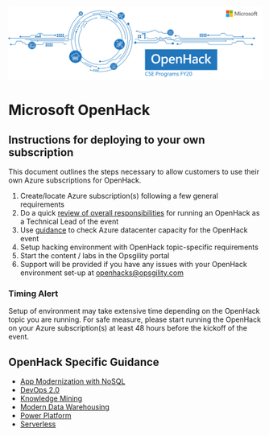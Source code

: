 ![Microsoft OpenHack](images/open-hack.png "Microsoft OpenHack")


# Microsoft OpenHack 

## Instructions for deploying to your own subscription

This document outlines the steps necessary to allow customers to use their own Azure subscriptions for OpenHack. 

1.	Create/locate Azure subscription(s) following a few general requirements
2.	Do a quick <a href="https://microsoft.sharepoint.com/teams/OpenHack/_layouts/15/Doc.aspx?sourcedoc=%7bffdcfb77-8093-497c-a256-2aa18e7518e6%7d&action=edit&wd=target%28Lead%20Coach.one%7C88379f2b-d015-4cf5-9d2b-cdd705839c77%2FLead%20Coach%20Tasks%7Cce881bc5-2223-47ac-95d7-083513afcff2%2F%29" target='_blank'>review of overall responsibilities</a> for running an OpenHack as a Technical Lead of the event
3.	Use <a href="https://microsoft-my.sharepoint.com/:w:/p/nirshah/EXz9ACdUGwZMn0c1ZjE7eAYBxXJzN6mWmVwfO8SeTMweCA?e=2NfCl9" target="_blank">guidance</a> to check Azure datacenter capacity for the OpenHack event
4.	Setup hacking environment with OpenHack topic-specific requirements
5.	Start the content / labs in the Opsgility portal
6.	Support will be provided if you have any issues with your OpenHack environment set-up at openhacks@opsgility.com 


### Timing Alert
Setup of environment may take extensive time depending on the OpenHack topic you are running. For safe measure, please start running the OpenHack on your Azure subscription(s) at least 48 hours before the kickoff of the event. 


## OpenHack Specific Guidance

- [App Modernization with NoSQL](app-modernization-no-sql/deployment.md)
- [DevOps 2.0](devops-2.0/deployment.md)
- [Knowledge Mining](knowledge-mining/deployment.md)
- [Modern Data Warehousing](modern-data-warehousing/deployment.md)
- [Power Platform](power-platform.md/deployment.md)
- [Serverless](serverless/deployment.md)
